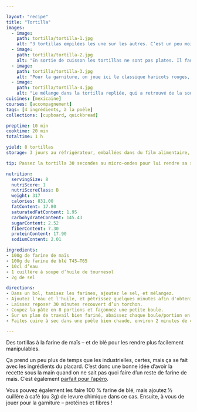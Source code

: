 ```yaml
---

layout: "recipe"
title: "Tortilla"
images:
  - image:
    path: tortilla/tortilla-1.jpg
    alt: "3 tortillas empilées les une sur les autres. C’est un peu moins rond que les produits industriels, mais on voit les bulles qui se sont formées à la cuisson."
  - image:
    path: tortilla/tortilla-2.jpg
    alt: "En sortie de cuisson les tortillas ne sont pas plates. Il faut les laisser refroidir un peu pour qu’elles retrouvent de l’elasticité."
  - image:
    path: tortilla/tortilla-3.jpg
    alt: "Pour la garniture, on joue ici le classique haricots rouges, oignon, poivron jaune et poulet."
  - image:
    path: tortilla/tortilla-4.jpg
    alt: "Le mélange dans la tortilla repliée, qui a retrouvé de la souplesse après passage au micro-onde. Elle ne casse pas."
cuisines: [mexicaine]
courses: [accompagnement]
tags: [4 ingrédients, à la poêle]
collections: [cupboard, quickbread]

preptime: 10 min
cooktime: 20 min
totaltime: 1 h

yield: 8 tortillas
storage: 3 jours au réfrigérateur, emballées dans du film alimentaire, dans un sac congélation. 2–3 mois au congélateur.

tip: Passez la tortilla 30 secondes au micro-ondes pour lui rendre sa souplesse.

nutrition:
  servingSize: 8
  nutriScore: 1
  nutriScoreClass: B
  weight: 317
  calories: 831.00
  fatContent: 17.80
  saturatedFatContent: 1.95
  carbohydrateContent: 145.43
  sugarContent: 2.52
  fiberContent: 7.30
  proteinContent: 17.90
  sodiumContent: 2.01

ingredients:
- 100g de farine de maïs
- 100g de farine de blé T45–T65
- 10cl d’eau
- 1 cuillère à soupe d’huile de tournesol
- 2g de sel

directions:
- Dans un bol, tamisez les farines, ajoutez le sel, et mélangez. 
- Ajoutez l'eau et l'huile, et pétrissez quelques minutes afin d'obtenir une boule. Vous pouvez ajouter un peu d’eau si nécessaire.
- Laissez reposer 30 minutes recouvert d’un torchon. 
- Coupez la pâte en 8 portions et façonnez une petite boule.
- Sur un plan de travail bien fariné, abaissez chaque boule/portion en forme de galette avec une épaisseur d’1–2 mm – la tortilla doit être fine mais pas se déchirer.
- Faites cuire à sec dans une poêle bien chaude, environ 2 minutes de chaque côté – des bulles devraient apparaître et brunir à la cuisson. 

---
```


Des tortillas à la farine de maïs – et de blé pour les rendre plus facilement manipulables.

Ça prend un peu plus de temps que les industrielles, certes, mais ça se fait avec les ingrédients du placard. C’est donc une bonne idée d’avoir la recette sous la main quand on ne sait pas quoi faire d’un reste de farine de maïs. C’est également [parfait pour l’apéro](pizza-tortilla.html).

Vous pouvez également les faire 100&nbsp;% farine de blé, mais ajoutez ½ cuillère à café (ou 3g) de levure chimique dans ce cas. Ensuite, à vous de jouer pour la garniture – protéines et fibres&nbsp;!